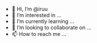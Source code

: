 - 👋 Hi, I’m @iruu
- 👀 I’m interested in ...
- 🌱 I’m currently learning ...
- 💞️ I’m looking to collaborate on ...
- 📫 How to reach me ...

<!---
Iru/ruu is a ✨ special ✨ repository because its `README.md` (this file) appears on your GitHub profile.
You can click the Preview link to take a look at your changes.
--->
